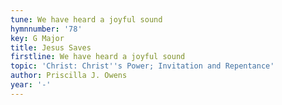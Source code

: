 ```yaml
---
tune: We have heard a joyful sound
hymnnumber: '78'
key: G Major
title: Jesus Saves
firstline: We have heard a joyful sound
topic: 'Christ: Christ''s Power; Invitation and Repentance'
author: Priscilla J. Owens
year: '-'
---
```

